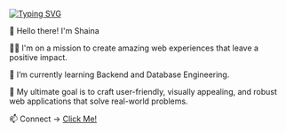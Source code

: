 
[![Typing SVG](https://readme-typing-svg.demolab.com?font=Fira+Code&pause=1000&color=8076de&vCenter=true&width=435&lines=Diving+into+code+and+creativity;Feel+free+to+connect; )](https://in.linkedin.com/in/shaina-bhardwaj-84a66a202)


🌟  Hello there! I'm Shaina

👩‍🎓  I'm on a mission to create amazing web experiences that leave a positive impact. 

    
🌱  I’m currently learning Backend and Database Engineering.

🎯  My ultimate goal is to craft user-friendly, visually appealing, and robust web applications that solve real-world problems. 

📫  Connect -> <a href="mailto:shainabhard12@gmail.com">Click Me!</a>


